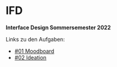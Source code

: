 # IFD
**Interface Design Sommersemester 2022**

Links zu den Aufgaben:

- [#01 Moodboard](01_Moodboard/Moodboard.pdf)
- [#02 Ideation](02_Ideation/Ideation_Prozess.md)
